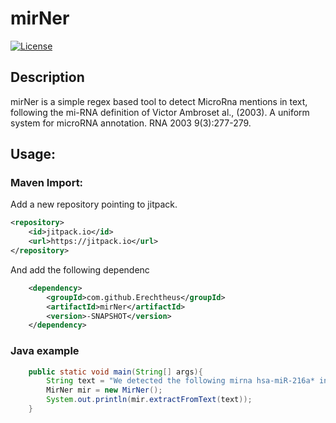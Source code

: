 # mirNer
[![License](https://img.shields.io/badge/License-Apache%202.0-blue.svg)](https://opensource.org/licenses/Apache-2.0)
## Description

mirNer is a simple regex based tool to detect MicroRna mentions in text, following the mi-RNA definition of Victor Ambroset al., (2003). A uniform system for microRNA annotation. RNA 2003 9(3):277-279.

## Usage:
### Maven Import:
Add a new repository pointing to jitpack.
```xml
<repository>
    <id>jitpack.io</id>
    <url>https://jitpack.io</url>
</repository>
```

And add the following dependenc

```xml
	<dependency>
	    <groupId>com.github.Erechtheus</groupId>
	    <artifactId>mirNer</artifactId>
	    <version>-SNAPSHOT</version>
	</dependency>
```

### Java example
```java
    public static void main(String[] args){
        String text = "We detected the following mirna hsa-miR-216a* in human cel-lines.";
        MirNer mir = new MirNer();
        System.out.println(mir.extractFromText(text));
    }
```
